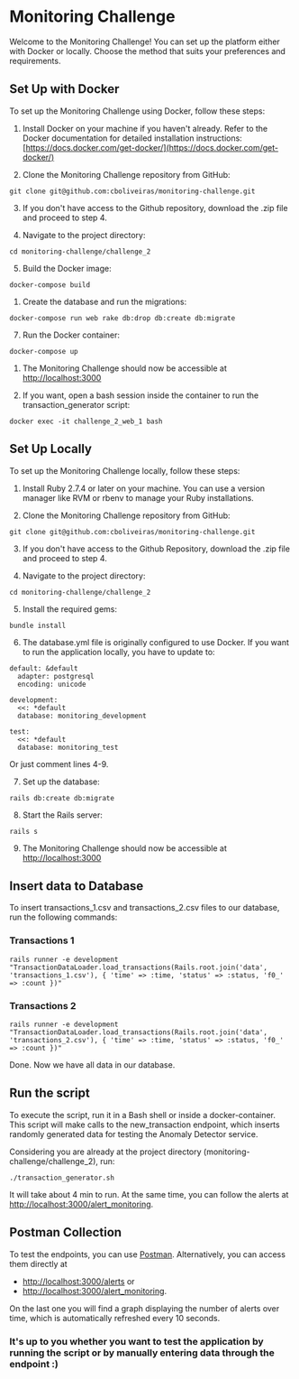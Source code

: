 # Monitoring Challenge

Welcome to the Monitoring Challenge! You can set up the platform either with Docker or locally. Choose the method that suits your preferences and requirements.

## Set Up with Docker

To set up the Monitoring Challenge using Docker, follow these steps:

1. Install Docker on your machine if you haven't already. Refer to the Docker documentation for detailed installation instructions: [https://docs.docker.com/get-docker/](https://docs.docker.com/get-docker/)

2. Clone the Monitoring Challenge repository from GitHub:

```git clone git@github.com:cboliveiras/monitoring-challenge.git```

3. If you don't have access to the Github repository, download the .zip file and proceed to step 4.

4. Navigate to the project directory:

```cd monitoring-challenge/challenge_2```

5. Build the Docker image:

```docker-compose build```

1. Create the database and run the migrations:

```docker-compose run web rake db:drop db:create db:migrate```

7. Run the Docker container:

```docker-compose up```

1. The Monitoring Challenge should now be accessible at [http://localhost:3000](http://localhost:3000)


2.  If you want, open a bash session inside the container to run the transaction_generator script:

```docker exec -it challenge_2_web_1 bash```

## Set Up Locally

To set up the Monitoring Challenge locally, follow these steps:

1. Install Ruby 2.7.4 or later on your machine. You can use a version manager like RVM or rbenv to manage your Ruby installations.

2. Clone the Monitoring Challenge repository from GitHub:

```git clone git@github.com:cboliveiras/monitoring-challenge.git```

3. If you don't have access to the Github Repository, download the .zip file and proceed to step 4.

4. Navigate to the project directory:

```cd monitoring-challenge/challenge_2```

5. Install the required gems:

```bundle install```

6. The database.yml file is originally configured to use Docker. If you want to run the application locally, you have to update to:

```
default: &default
  adapter: postgresql
  encoding: unicode

development:
  <<: *default
  database: monitoring_development

test:
  <<: *default
  database: monitoring_test
```

Or just comment lines 4-9.

7. Set up the database:

```rails db:create db:migrate```

8. Start the Rails server:

```rails s```

9. The Monitoring Challenge should now be accessible at [http://localhost:3000](http://localhost:3000)


## Insert data to Database

To insert transactions_1.csv and transactions_2.csv files to our database, run the following commands:

### Transactions 1

```
rails runner -e development "TransactionDataLoader.load_transactions(Rails.root.join('data', 'transactions_1.csv'), { 'time' => :time, 'status' => :status, 'f0_' => :count })"
```

### Transactions 2

```
rails runner -e development "TransactionDataLoader.load_transactions(Rails.root.join('data', 'transactions_2.csv'), { 'time' => :time, 'status' => :status, 'f0_' => :count })"
```

Done. Now we have all data in our database.

## Run the script

To execute the script, run it in a Bash shell or inside a docker-container. This script will make calls to the new_transaction endpoint, which inserts randomly generated data for testing the Anomaly Detector service.

Considering you are already at the project directory (monitoring-challenge/challenge_2), run:

```./transaction_generator.sh```

It will take about 4 min to run. At the same time, you can follow the alerts at [http://localhost:3000/alert_monitoring](http://localhost:3000/alert_monitoring).

## Postman Collection

To test the endpoints, you can use [Postman](https://cboliveiras.postman.co/workspace/New-Team-Workspace~1b824ad1-9e36-4ad8-a727-9110ae009b69/collection/18541010-862099a5-053e-4554-a021-a20090debd85?action=share&creator=18541010). Alternatively, you can access them directly at
- [http://localhost:3000/alerts](http://localhost:3000/alerts) or
- [http://localhost:3000/alert_monitoring](http://localhost:3000/alert_monitoring).

On the last one you will find a graph displaying the number of alerts over time, which is automatically refreshed every 10 seconds.

### It's up to you whether you want to test the application by running the script or by manually entering data through the endpoint :)
